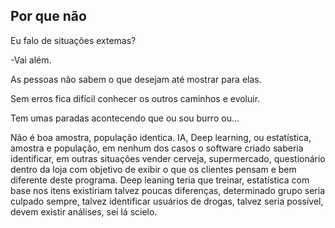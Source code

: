 ## Por que não
Eu falo de situações extemas?

-Vai além.

As pessoas não sabem o que desejam até mostrar para elas. 

Sem erros fica difícil conhecer os outros caminhos e evoluir.

Tem umas paradas acontecendo que ou sou burro ou...

Não é boa amostra, população identica. IA, Deep learning,
ou estatística, amostra e população, em nenhum dos casos
o software criado saberia identificar, em outras situações
vender cerveja, supermercado, questionário dentro da loja
com objetivo de exibir o que os clientes pensam e bem diferente deste
programa. Deep leaning teria que treinar, estatística
com base nos itens existiriam talvez poucas diferenças,
determinado grupo seria culpado sempre, talvez identificar usuários
de drogas, talvez seria possível, devem existir análises, sei lá scielo.
